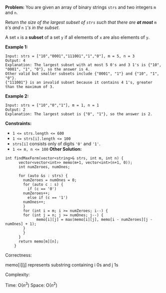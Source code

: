 **Problem:**
You are given an array of binary strings `strs` and two integers `m` and `n`.

Return *the size of the largest subset of `strs` such that there are **at most*** `m` `0`*'s and* `n` `1`*'s in the subset*.

A set `x` is a **subset** of a set `y` if all elements of `x` are also elements of `y`.

 

**Example 1:**

```
Input: strs = ["10","0001","111001","1","0"], m = 5, n = 3
Output: 4
Explanation: The largest subset with at most 5 0's and 3 1's is {"10", "0001", "1", "0"}, so the answer is 4.
Other valid but smaller subsets include {"0001", "1"} and {"10", "1", "0"}.
{"111001"} is an invalid subset because it contains 4 1's, greater than the maximum of 3.
```

**Example 2:**

```
Input: strs = ["10","0","1"], m = 1, n = 1
Output: 2
Explanation: The largest subset is {"0", "1"}, so the answer is 2.
```

 

**Constraints:**

- `1 <= strs.length <= 600`
- `1 <= strs[i].length <= 100`
- `strs[i]` consists only of digits `'0'` and `'1'`.
- `1 <= m, n <= 100`
**Other Solution:**
```
int findMaxForm(vector<string>& strs, int m, int n) {
      vector<vector<int>> memo(m+1, vector<int>(n+1, 0));
      int numZeroes, numOnes;

      for (auto &s : strs) {
        numZeroes = numOnes = 0;
        for (auto c : s) {
          if (c == '0')
        numZeroes++;
          else if (c == '1')
        numOnes++;
        }
        for (int i = m; i >= numZeroes; i--) {
        for (int j = n; j >= numOnes; j--) {
              memo[i][j] = max(memo[i][j], memo[i - numZeroes][j - numOnes] + 1);
        }
        }
      }
      return memo[m][n];
    }
```
Correctness:

memo[i][j] represents substring containing i 0s and j 1s

Complexity:

Time: O($n^3$)
Space: O($n^2$)